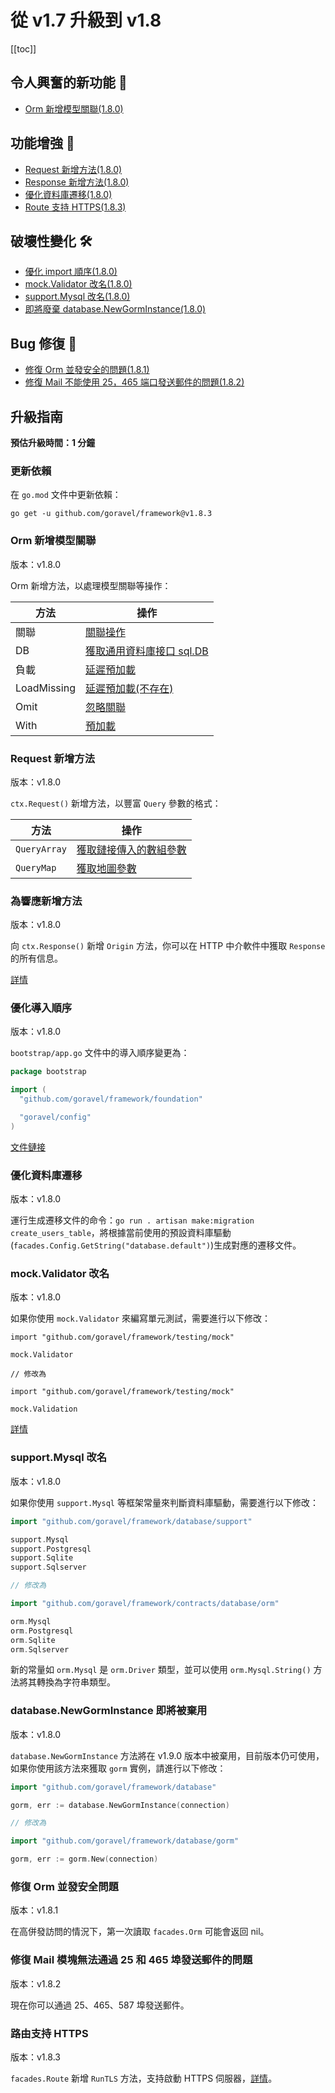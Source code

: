 # 從 v1.7 升級到 v1.8

[[toc]]

## 令人興奮的新功能 🎉

- [Orm 新增模型關聯(1.8.0)](#add-model-association-for-orm)

## 功能增強 🚀

- [Request 新增方法(1.8.0)](#add-methods-for-request)
- [Response 新增方法(1.8.0)](#add-methods-for-response)
- [優化資料庫遷移(1.8.0)](#optimize-database-migrate)
- [Route 支持 HTTPS(1.8.3)](#route-supports-https)

## 破壞性變化 🛠

- [優化 import 順序(1.8.0)](#optimize-import-order)
- [mock.Validator 改名(1.8.0)](#mock-validator-change-name)
- [support.Mysql 改名(1.8.0)](#support-mysql-change-name)
- [即將廢棄 database.NewGormInstance(1.8.0)](#database-newgorminstance-is-about-to-be-deprecated)

## Bug 修復 🐛

- [修復 Orm 並發安全的問題(1.8.1)](#fix-orm-concurrency-safety-issue)
- [修復 Mail 不能使用 25，465 端口發送郵件的問題(1.8.2)](#fix-mail-module-can-t-send-mail-by-25-and-465-ports)

## 升級指南

**預估升級時間：1 分鐘**

### 更新依賴

在 `go.mod` 文件中更新依賴：

```
go get -u github.com/goravel/framework@v1.8.3
```

### Orm 新增模型關聯

版本：v1.8.0

Orm 新增方法，以處理模型關聯等操作：

| 方法          | 操作                                                                                             |
| ----------- | ---------------------------------------------------------------------------------------------- |
| 關聯          | [關聯操作](../orm/relationships.md#querying-associations)                                          |
| DB          | [獲取通用資料庫接口 sql.DB](../orm/getting-started.md#generic-database-interface-sqldb) |
| 負載          | [延遲預加載](../orm/relationships.md#lazy-eager-loading)                                            |
| LoadMissing | [延遲預加載(不存在)](../orm/relationships.md#lazy-eager-loading)                    |
| Omit        | [忽略關聯](../orm/relationships.md#create-or-update-associations)                                  |
| With        | [預加載](../orm/relationships.md#eager-loading)                                                   |

### Request 新增方法

版本：v1.8.0

`ctx.Request()` 新增方法，以豐富 `Query` 參數的格式：

| 方法           | 操作                                                                             |
| ------------ | ------------------------------------------------------------------------------ |
| `QueryArray` | [獲取鏈接傳入的數組參數](../the-basics/request.md#retrieving-input-from-the-query-string) |
| `QueryMap`   | [獲取地圖參數](../the-basics/request.md#Retrieving-Input-From-The-Query-String)      |

### 為響應新增方法

版本：v1.8.0

向 `ctx.Response()` 新增 `Origin` 方法，你可以在 HTTP 中介軟件中獲取 `Response` 的所有信息。

[詳情](../the-basics/response.md#Get-Response)

### 優化導入順序

版本：v1.8.0

`bootstrap/app.go` 文件中的導入順序變更為：

```go
package bootstrap

import (
  "github.com/goravel/framework/foundation"

  "goravel/config"
)
```

[文件鏈接](https://github.com/goravel/goravel/blob/v1.8.0/bootstrap/app.go)

### 優化資料庫遷移

版本：v1.8.0

運行生成遷移文件的命令：`go run . artisan make:migration create_users_table`，將根據當前使用的預設資料庫驅動(`facades.Config.GetString("database.default")`)生成對應的遷移文件。

### mock.Validator 改名

版本：v1.8.0

如果你使用 `mock.Validator` 來編寫單元測試，需要進行以下修改：

```
import "github.com/goravel/framework/testing/mock"

mock.Validator

// 修改為

import "github.com/goravel/framework/testing/mock"

mock.Validation
```

[詳情](../testing/mock.md#Mock-facades.Validation)

### support.Mysql 改名

版本：v1.8.0

如果你使用 `support.Mysql` 等框架常量來判斷資料庫驅動，需要進行以下修改：

```go
import "github.com/goravel/framework/database/support"

support.Mysql
support.Postgresql
support.Sqlite
support.Sqlserver

// 修改為

import "github.com/goravel/framework/contracts/database/orm"

orm.Mysql
orm.Postgresql
orm.Sqlite
orm.Sqlserver
```

新的常量如 `orm.Mysql` 是 `orm.Driver` 類型，並可以使用 `orm.Mysql.String()` 方法將其轉換為字符串類型。

### database.NewGormInstance 即將被棄用

版本：v1.8.0

`database.NewGormInstance` 方法將在 v1.9.0 版本中被棄用，目前版本仍可使用，如果你使用該方法來獲取 `gorm` 實例，請進行以下修改：

```go
import "github.com/goravel/framework/database"

gorm, err := database.NewGormInstance(connection)

// 修改為

import "github.com/goravel/framework/database/gorm"

gorm, err := gorm.New(connection)
```

### 修復 Orm 並發安全問題

版本：v1.8.1

在高併發訪問的情況下，第一次讀取 `facades.Orm` 可能會返回 nil。

### 修復 Mail 模塊無法通過 25 和 465 埠發送郵件的問題

版本：v1.8.2

現在你可以通過 25、465、587 埠發送郵件。

### 路由支持 HTTPS

版本：v1.8.3

`facades.Route` 新增 `RunTLS` 方法，支持啟動 HTTPS 伺服器，[詳情](../the-basics/routing.md#start-https-server)。
